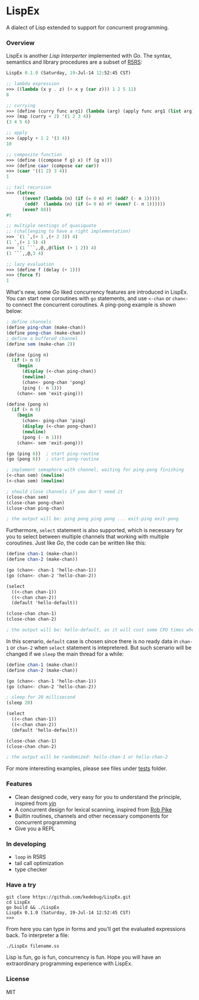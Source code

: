 LispEx
======
A dialect of Lisp extended to support for concurrent programming.


### Overview
LispEx is another *Lisp Interperter* implemented with *Go*. The syntax, semantics and library procedures are a subset of [R5RS](http://www.schemers.org/Documents/Standards/R5RS/):

```ss
LispEx 0.1.0 (Saturday, 19-Jul-14 12:52:45 CST)

;; lambda expression
>>> ((lambda (x y . z) (+ x y (car z))) 1 2 5 11)
8

;; currying
>>> (define (curry func arg1) (lambda (arg) (apply func arg1 (list arg))))
>>> (map (curry + 2) '(1 2 3 4))
(3 4 5 6)

;; apply
>>> (apply + 1 2 '(3 4))
10

;; composite function
>>> (define ((compose f g) x) (f (g x)))
>>> (define caar (compose car car))
>>> (caar '((1 2) 3 4))
1

;; tail recursion 
>>> (letrec 
      ((even? (lambda (n) (if (= 0 n) #t (odd? (- n 1)))))
       (odd?  (lambda (n) (if (= 0 n) #f (even? (- n 1))))))
      (even? 88))
#t

;; multiple nestings of quasiquote 
;; (challenging to have a right implementation)
>>> `(1 `,(+ 1 ,(+ 2 3)) 4)
(1 `,(+ 1 5) 4)
>>> `(1 ```,,@,,@(list (+ 1 2)) 4)
(1 ```,,@,3 4)

;; lazy evaluation
>>> (define f (delay (+ 1)))
>>> (force f)
1
```

What's new, some *Go* liked concurrency features are introduced in LispEx. You can start new coroutines with `go` statements, and use `<-chan` or `chan<-` to connect the concurrent coroutines. A ping-pong example is shown below:

```ss
; define channels
(define ping-chan (make-chan))
(define pong-chan (make-chan))
; define a buffered channel
(define sem (make-chan 2))

(define (ping n)
  (if (> n 0)
    (begin
      (display (<-chan ping-chan))
      (newline)
      (chan<- pong-chan 'pong)
      (ping (- n 1)))
    (chan<- sem 'exit-ping)))

(define (pong n)
  (if (> n 0)
    (begin
      (chan<- ping-chan 'ping)
      (display (<-chan pong-chan))
      (newline)
      (pong (- n 1)))
    (chan<- sem 'exit-pong)))

(go (ping 6))  ; start ping-routine
(go (pong 6))  ; start pong-routine

; implement semaphore with channel, waiting for ping-pong finishing
(<-chan sem) (newline)
(<-chan sem) (newline)

; should close channels if you don't need it
(close-chan sem)
(close-chan pong-chan)
(close-chan ping-chan)

; the output will be: ping pong ping pong ... exit-ping exit-pong
```

Furthermore, `select` statement is also supported, which is necessary for you to select between multiple channels that working with multiple coroutines. Just like *Go*, the code can be written like this:

```ss
(define chan-1 (make-chan))
(define chan-2 (make-chan))

(go (chan<- chan-1 'hello-chan-1))
(go (chan<- chan-2 'hello-chan-2))

(select
  ((<-chan chan-1))
  ((<-chan chan-2))
  (default 'hello-default))

(close-chan chan-1)
(close-chan chan-2)

; the output will be: hello-default, as it will cost some CPU times when a coroutine is lanuched.
```

In this scenario, `default` case is chosen since there is no ready data in `chan-1` or `chan-2` when `select` statement is intepretered. But such scenario will be changed if we `sleep` the main thread for a while:

```ss
(define chan-1 (make-chan))
(define chan-2 (make-chan))

(go (chan<- chan-1 'hello-chan-1))
(go (chan<- chan-2 'hello-chan-2))

; sleep for 20 millisecond
(sleep 20)

(select
  ((<-chan chan-1))
  ((<-chan chan-2))
  (default 'hello-default))

(close-chan chan-1)
(close-chan chan-2)

; the output will be randomized: hello-chan-1 or hello-chan-2
```

For more interesting examples, please see files under [tests](/tests) folder.


### Features
- Clean designed code, very easy for you to understand the principle, inspired from [yin](https://github.com/yinwang0/yin)
- A concurrent design for lexical scanning, inspired from [Rob Pike](http://cuddle.googlecode.com/hg/talk/lex.html#title-slide)
- Builtin routines, channels and other necessary components for concurrent programming
- Give you a REPL

### In developing
- `loop` in R5RS
- tail call optimization
- type checker


### Have a try
```
git clone https://github.com/kedebug/LispEx.git
cd LispEx
go build && ./LispEx
LispEx 0.1.0 (Saturday, 19-Jul-14 12:52:45 CST)
>>> 
```
From here you can type in forms and you'll get the evaluated expressions back. To interpreter a file:
```
./LispEx filename.ss
```
Lisp is fun, go is fun, concurrency is fun. Hope you will have an extraordinary programming experience with LispEx.

### License
MIT

